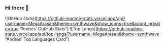 ### Hi there 👋

<!--
**MegaArasan/MegaArasan** is a ✨ _special_ ✨ repository because its `README.md` (this file) appears on your GitHub profile.

Here are some ideas to get you started:

- 🔭 I’m currently working on ...
- 🌱 I’m currently learning ...
- 👯 I’m looking to collaborate on ...
- 🤔 I’m looking for help with ...
- 💬 Ask me about ...
- 📫 How to reach me: ...
- 😄 Pronouns: ...
- ⚡ Fun fact: ...
-->
![GitHub stats](https://github-readme-stats.vercel.app/api?username=MegaArasan&theme=synthwave&show_icons=true&count_private=true “Andres’ GutHub Stats”)
![Top Langs](https://github-readme-stats.vercel.app/api/top-langs/?username=MegaArasan&theme=synthwave “Andres’ Top Languages Card”)

